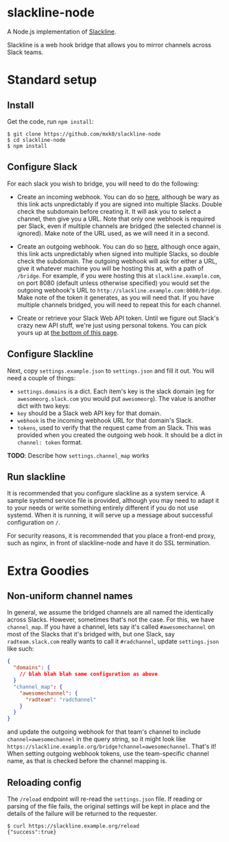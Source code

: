 slackline-node
==============

A Node.js implementation of [Slackline](https://github.com/ernesto-jimenez/slackline).

Slackline is a web hook bridge that allows you to mirror channels across Slack teams.

# Standard setup

## Install
Get the code, run `npm install`:
```
$ git clone https://github.com/mxk0/slackline-node
$ cd slackline-node
$ npm install
```

## Configure Slack
For each slack you wish to bridge, you will need to do the following:
* Create an incoming webhook. You can do so [here](https://www.slack.com/services/new/incoming-webhook), although be wary as this link acts unpredictably if you are signed into multiple Slacks. Double check the subdomain before creating it. It will ask you to select a channel, then give you a URL. Note that only one webhook is required per Slack, even if multiple channels are bridged (the selected channel is ignored). Make note of the URL used, as we will need it in a second.

* Create an outgoing webhook. You can do so [here](https://www.slack.com/services/new/outgoing-webhook), although once again, this link acts unpredictably when signed into multiple Slacks, so double check the subdomain. The outgoing webhook will ask for either a URL, give it whatever machine you will be hosting this at, with a path of `/bridge`. For example, if you were hosting this at `slackline.example.com`, on port 8080 (default unless otherwise specified) you would set the outgoing webhook's URL to `http://slackline.example.com:8080/bridge`. Make note of the token it generates, as you will need that. If you have multiple channels bridged, you will need to repeat this for each channel.

* Create or retrieve your Slack Web API token. Until we figure out Slack's crazy new API stuff, we're just using personal tokens. You can pick yours up at [the bottom of this page](https://api.slack.com/web).

## Configure Slackline
Next, copy `settings.example.json` to `settings.json` and fill it out. You will need a couple of things:

* `settings.domains` is a dict. Each item's key is the slack domain (eg for `awesomeorg.slack.com` you would put `awesomeorg`). The value is another dict with two keys:
 * `key` should be a Slack web API key for that domain.
 * `webhook` is the incoming webhook URL for that domain's Slack.
 * `tokens`, used to verify that the request came from an Slack. This was provided when you created the outgoing web hook. It should be a dict in `channel: token` format.

**TODO**: Describe how `settings.channel_map` works

## Run slackline
It is recommended that you configure slackline as a system service. A sample systemd service file is provided, although you may need to adapt it to your needs or write something entirely different if you do not use systemd. When it is running, it will serve up a message about successful configuration on `/`.

For security reasons, it is recommended that you place a front-end proxy, such as nginx, in front of slackline-node and have it do SSL termination.


# Extra Goodies

## Non-uniform channel names
In general, we assume the bridged channels are all named the identically across Slacks. However, sometimes that's not the case. For this, we have `channel_map`. If you have a channel, lets say it's called `#awesomechannel` on most of the Slacks that it's bridged with, but one Slack, say `radteam.slack.com` really wants to call it `#radchannel`, update `settings.json` like such:

```json
{
  "domains": {
    // blah blah blah same configuration as above
  }
  "channel_map": {
    "awesomechannel": {
      "radteam": "radchannel"
    }
  }
}
```

and update the outgoing webhook for that team's channel to include `channel=awesomechannel` in the query string, so it might look like `https://slackline.example.org/bridge?channel=awesomechannel`. That's it! When setting outgoing webhook tokens, use the team-specific channel name, as that is checked before the channel mapping is.


## Reloading config
The `/reload` endpoint will re-read the `settings.json` file. If reading or parsing of the file fails, the original settings will be kept in place and the details of the failure will be returned to the requester.

```
$ curl https://slackline.example.org/reload
{"success":true}
```
